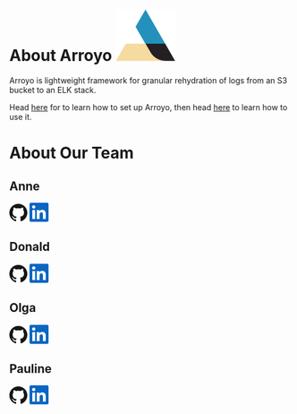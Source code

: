 
# About Arroyo ![Arroyo Icon](https://github.com/Team-Arroyo/.github/blob/main/profile/arroyographic_color.png)

Arroyo is lightweight framework for granular rehydration of logs from an S3 bucket to an ELK stack.

Head [here](https://github.com/Team-Arroyo/arroyo-deployment) for to learn how to set up Arroyo, then head [here](https://github.com/Team-Arroyo/arroyo) to learn how to use it.
# About Our Team
## Anne
[![Github Icon](https://github.com/Team-Arroyo/.github/blob/main/profile/GitHub-Mark-32px.png)](https://github.com/aelizj) ![Linked In Icon](https://github.com/Team-Arroyo/.github/blob/main/profile/In-Blue-34.png)
## Donald
[![Github Icon](https://github.com/Team-Arroyo/.github/blob/main/profile/GitHub-Mark-32px.png)](https://github.com/donald-p-redding) ![Linked In Icon](https://github.com/Team-Arroyo/.github/blob/main/profile/In-Blue-34.png)
## Olga
[![Github Icon](https://github.com/Team-Arroyo/.github/blob/main/profile/GitHub-Mark-32px.png)](https://github.com/olgashi) ![Linked In Icon](https://github.com/Team-Arroyo/.github/blob/main/profile/In-Blue-34.png)
## Pauline
[![Github Icon](https://github.com/Team-Arroyo/.github/blob/main/profile/GitHub-Mark-32px.png)](https://github.com/Pauline3414159) ![Linked In Icon](https://github.com/Team-Arroyo/.github/blob/main/profile/In-Blue-34.png)
